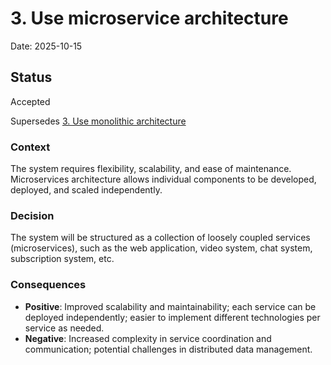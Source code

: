 # 3. Use microservice architecture

Date: 2025-10-15

## Status

Accepted

Supersedes [3. Use monolithic architecture](0003-use-monolith.md)

### Context

The system requires flexibility, scalability, and ease of maintenance. Microservices architecture allows individual components to be developed, deployed, and scaled independently.

### Decision

The system will be structured as a collection of loosely coupled services (microservices), such as the web application, video system, chat system, subscription system, etc.

### Consequences

* **Positive**: Improved scalability and maintainability; each service can be deployed independently; easier to implement different technologies per service as needed.
* **Negative**: Increased complexity in service coordination and communication; potential challenges in distributed data management.